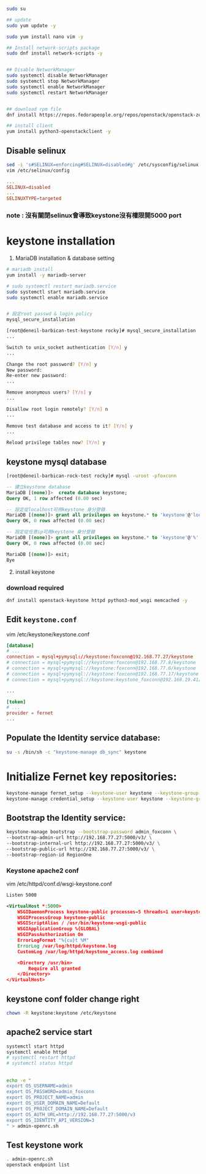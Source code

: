 




```bash
sudo su

## update 
sudo yum update -y

sudo yum install nano vim -y

## Install network-scripts package
sudo dnf install network-scripts -y


## Disable NetworkManager
sudo systemctl disable NetworkManager
sudo systemctl stop NetworkManager
sudo systemctl enable NetworkManager
sudo systemctl restart NetworkManager


## download rpm file
dnf install https://repos.fedorapeople.org/repos/openstack/openstack-zed/rdo-release-zed-1.el9s.noarch.rpm -y

## install client
yum install python3-openstackclient -y

```

## Disable selinux
```bash
sed -i 's#SELINUX=enforcing#SELINUX=disabled#g' /etc/sysconfig/selinux
vim /etc/selinux/config
```
```conf
...
SELINUX=disabled
...
SELINUXTYPE=targeted
```
### note : 沒有關閉selinux會導致keystone沒有權限開5000 port

# keystone installation

1. MariaDB installation & database setting
```bash
# mariadb install
yum install -y mariadb-server

# sudo systemctl restart mariadb.service
sudo systemctl start mariadb.service
sudo systemctl enable mariadb.service


# 設定root passwd & login policy
mysql_secure_installation 
```

```bash
[root@deneil-barbican-test-keystone rocky]# mysql_secure_installation
...

Switch to unix_socket authentication [Y/n] y
...

Change the root password? [Y/n] y
New password: 
Re-enter new password:
...

Remove anonymous users? [Y/n] y
...

Disallow root login remotely? [Y/n] n
...

Remove test database and access to it? [Y/n] y
...

Reload privilege tables now? [Y/n] y
```


## keystone mysql database
```bash
[root@deneil-barbican-rock-test rocky]# mysql -uroot -pfoxconn
```
```SQL
-- 建立keystone database
MariaDB [(none)]>  create database keystone;
Query OK, 1 row affected (0.00 sec)

-- 設定從localhost可用keystone 身分登錄
MariaDB [(none)]> grant all privileges on keystone.* to 'keystone'@'localhost' identified by 'foxconn';
Query OK, 0 rows affected (0.00 sec)

-- 設定從任意ip可用keystone 身分登錄
MariaDB [(none)]> grant all privileges on keystone.* to 'keystone'@'%' identified by 'foxconn';
Query OK, 0 rows affected (0.00 sec)

MariaDB [(none)]> exit;
Bye
```


2. install keystone


### download required
```bash
dnf install openstack-keystone httpd python3-mod_wsgi memcached -y
```

## Edit `keystone.conf`
vim /etc/keystone/keystone.conf

```conf
[database]
# ...
connection = mysql+pymysql://keystone:foxconn@192.168.77.27/keystone
# connection = mysql+pymysql://keystone:foxconn@192.168.77.8/keystone
# connection = mysql+pymysql://keystone:foxconn@192.168.77.6/keystone
# connection = mysql+pymysql://keystone:foxconn@192.168.77.17/keystone
# connection = mysql+pymysql://keystone:keystone_foxconn@192.168.19.41/keystone

...

[token]
# ...
provider = fernet
...

```
## Populate the Identity service database:
```bash
su -s /bin/sh -c "keystone-manage db_sync" keystone

```

# Initialize Fernet key repositories:
```bash
keystone-manage fernet_setup --keystone-user keystone --keystone-group keystone
keystone-manage credential_setup --keystone-user keystone --keystone-group keystone
```


## Bootstrap the Identity service:
```bash 
keystone-manage bootstrap --bootstrap-password admin_foxconn \
--bootstrap-admin-url http://192.168.77.27:5000/v3/ \
--bootstrap-internal-url http://192.168.77.27:5000/v3/ \
--bootstrap-public-url http://192.168.77.27:5000/v3/ \
--bootstrap-region-id RegionOne
```






### Keystone apache2 conf
vim /etc/httpd/conf.d/wsgi-keystone.conf 

```xml
Listen 5000

<VirtualHost *:5000>
    WSGIDaemonProcess keystone-public processes=5 threads=1 user=keystone group=keystone display-name=%{GROUP}
    WSGIProcessGroup keystone-public
    WSGIScriptAlias / /usr/bin/keystone-wsgi-public
    WSGIApplicationGroup %{GLOBAL}
    WSGIPassAuthorization On
    ErrorLogFormat "%{cu}t %M"
    ErrorLog /var/log/httpd/keystone.log
    CustomLog /var/log/httpd/keystone_access.log combined

    <Directory /usr/bin>
        Require all granted
    </Directory>
</VirtualHost>
```

## keystone conf folder change right
```bash
chown -R keystone:keystone /etc/keystone
```



## apache2 service start
```bash
systemctl start httpd
systemctl enable httpd
# systemctl restart httpd
# systemctl status httpd
```







## 
```bash
echo -e "
export OS_USERNAME=admin
export OS_PASSWORD=admin_foxconn
export OS_PROJECT_NAME=admin
export OS_USER_DOMAIN_NAME=Default
export OS_PROJECT_DOMAIN_NAME=Default
export OS_AUTH_URL=http://192.168.77.27:5000/v3
export OS_IDENTITY_API_VERSION=3
" > admin-openrc.sh

```

## Test keystone work
```bash
. admin-openrc.sh
openstack endpoint list


```













